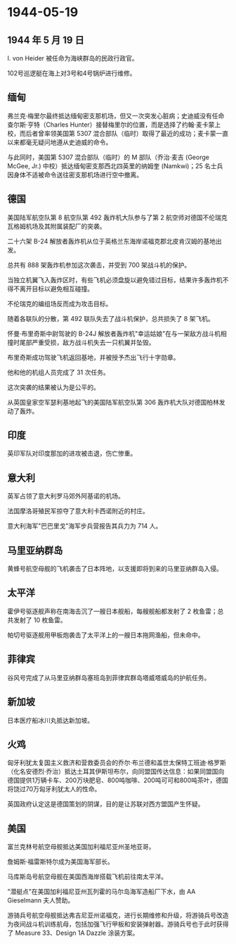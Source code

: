 # 1944-05-19

## 1944 年 5 月 19 日

I. von Heider 被任命为海峡群岛的民政行政官。

102号巡逻艇在海上对3号和4号锅炉进行维修。

## 缅甸

弗兰克·梅里尔最终抵达缅甸密支那机场，但又一次突发心脏病；史迪威没有任命查尔斯·亨特（Charles
Hunter）接替梅里尔的位置，而是选择了约翰·麦卡蒙上校，而后者曾率领美国第
5307
混合部队（临时）取得了最近的成功；麦卡蒙一直以来都毫无疑问地遵从史迪威的命令。

与此同时，美国第 5307 混合部队（临时）的 M 部队（乔治·麦吉 (George
McGee, Jr.) 中校）抵达缅甸密支那西北四英里的纳姆奎 (Namkwi)；25
名士兵因身体不适被命令送往密支那机场进行空中撤离。

## 德国

美国陆军航空队第 8 航空队第 492 轰炸机大队参与了第 2
航空师对德国不伦瑞克瓦格姆机场及其附属装配厂的突袭。

二十六架 B-24
解放者轰炸机从位于英格兰东海岸诺福克郡北皮肯汉姆的基地出发。

总共有 888 架轰炸机参加这次袭击，并受到 700 架战斗机的保护。

当独立机翼飞入轰炸区时，有些飞机必须盘旋以避免错过目标，结果许多轰炸机不得不离开目标以避免相互碰撞。

不伦瑞克的编组场反而成为攻击目标。

随着各联队的分散，第 492 联队失去了战斗机保护，总共损失了 8 架飞机。

怀曼·布里奇斯中尉驾驶的 B-24J
解放者轰炸机"幸运姑娘"在与一架敌方战斗机相撞时尾部严重受损，敌方战斗机失去一只机翼并坠毁。

布里奇斯成功驾驶飞机返回基地，并被授予杰出飞行十字勋章。

他和他的机组人员完成了 31 次任务。

这次突袭的结果被认为是公平的。

从英国皇家空军瑟利基地起飞的美国陆军航空队第 306
轰炸机大队对德国柏林发动了轰炸。

## 印度

英印军队对印度那加的进攻被击退，伤亡惨重。

## 意大利

英军占领了意大利罗马郊外阿基诺的机场。

法国摩洛哥殖民军掠夺了意大利卡西诺附近的村庄。

意大利海军"巴巴里戈"海军步兵营报告其兵力为 714 人。

## 马里亚纳群岛

黄蜂号航空母舰的飞机袭击了日本阵地，以支援即将到来的马里亚纳群岛入侵。

## 太平洋

霍伊号驱逐舰声称在南海击沉了一艘日本舰船，每艘舰船都发射了 2
枚鱼雷；总共发射了 10 枚鱼雷。

帕切号驱逐舰用甲板炮袭击了太平洋上的一艘日本拖网渔船，但未命中。

## 菲律宾

谷风号完成了从马里亚纳群岛塞班岛到菲律宾群岛塔威塔威岛的护航任务。

## 新加坡

日本医疗船冰川丸抵达新加坡。

## 火鸡

匈牙利犹太复国主义救济和营救委员会的乔尔·布兰德和盖世太保特工班迪·格罗斯（化名安德烈·乔治）抵达土耳其伊斯坦布尔，向同盟国传达信息：如果同盟国向德国提供1万辆卡车、200万块肥皂、800吨咖啡、200吨可可和800吨茶叶，德国将饶过70万匈牙利犹太人的性命。

英国政府认定这是德国策划的阴谋，目的是让苏联对西方盟国产生怀疑。

## 美国

富兰克林号航空母舰抵达美国加利福尼亚州圣地亚哥。

詹姆斯·福雷斯特尔成为美国海军部长。

马库斯岛号航空母舰在美国西海岸搭载飞机前往南太平洋。

"潜艇点"在美国加利福尼亚州瓦列霍的马尔岛海军造船厂下水，由 AA Gieselmann
夫人赞助。

游骑兵号航空母舰抵达弗吉尼亚州诺福克，进行长期维修和升级，将游骑兵号改造为夜间战斗机训练航母，包括加强飞行甲板和安装弹射器。游骑兵号也于此时获得了
Measure 33、Design 1A Dazzle 涂装方案。


